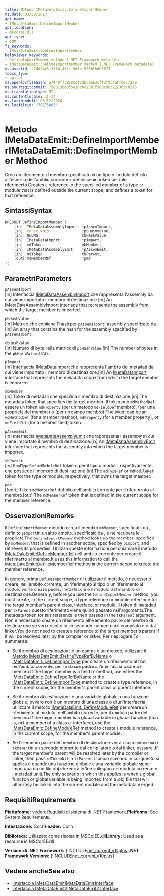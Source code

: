 ```yaml
---
title: Metodo IMetaDataEmit::DefineImportMember
ms.date: 03/30/2017
api_name:
- IMetaDataEmit.DefineImportMember
api_location:
- mscoree.dll
api_type:
- COM
f1_keywords:
- IMetaDataEmit::DefineImportMember
helpviewer_keywords:
- DefineImportMember method [.NET Framework metadata]
- IMetaDataEmit::DefineImportMember method [.NET Framework metadata]
ms.assetid: c7dd94c6-335b-46ff-9dfe-505056db5673
topic_type:
- apiref
ms.openlocfilehash: a7449ffc8a8ccf2db62ab3cff2f9cfaffd0c72a9
ms.sourcegitcommit: 7588136e355e10cbc2582f389c90c127363c02a5
ms.translationtype: MT
ms.contentlocale: it-IT
ms.lasthandoff: 03/12/2020
ms.locfileid: "79175863"
---
```

# <a name="imetadataemitdefineimportmember-method"></a><span data-ttu-id="60f20-102">Metodo IMetaDataEmit::DefineImportMember</span><span class="sxs-lookup"><span data-stu-id="60f20-102">IMetaDataEmit::DefineImportMember Method</span></span>
<span data-ttu-id="60f20-103">Crea un riferimento al membro specificato di un tipo o modulo definito all'esterno dell'ambito corrente e definisce un token per tale riferimento.</span><span class="sxs-lookup"><span data-stu-id="60f20-103">Creates a reference to the specified member of a type or module that is defined outside the current scope, and defines a token for that reference.</span></span>  
  
## <a name="syntax"></a><span data-ttu-id="60f20-104">Sintassi</span><span class="sxs-lookup"><span data-stu-id="60f20-104">Syntax</span></span>  
  
```cpp  
HRESULT DefineImportMember (
    [in]  IMetaDataAssemblyImport  *pAssemImport,
    [in]  const void               *pbHashValue,
    [in]  ULONG                    cbHashValue,  
    [in]  IMetaDataImport          *pImport,
    [in]  mdToken                  mbMember,
    [in]  IMetaDataAssemblyEmit    *pAssemEmit,
    [in]  mdToken                  tkParent,
    [out] mdMemberRef              *pmr
);  
```  
  
## <a name="parameters"></a><span data-ttu-id="60f20-105">Parametri</span><span class="sxs-lookup"><span data-stu-id="60f20-105">Parameters</span></span>  
 `pAssemImport`  
 <span data-ttu-id="60f20-106">[in] Interfaccia [IMetaDataAssemblyImport](../../../../docs/framework/unmanaged-api/metadata/imetadataassemblyimport-interface.md) che rappresenta l'assembly da cui viene importato il membro di destinazione.</span><span class="sxs-lookup"><span data-stu-id="60f20-106">[in] An [IMetaDataAssemblyImport](../../../../docs/framework/unmanaged-api/metadata/imetadataassemblyimport-interface.md) interface that represents the assembly from which the target member is imported.</span></span>  
  
 `pbHashValue`  
 <span data-ttu-id="60f20-107">[in] Matrice che contiene l'hash per `pAssemImport`l'assembly specificato da .</span><span class="sxs-lookup"><span data-stu-id="60f20-107">[in] An array that contains the hash for the assembly specified by `pAssemImport`.</span></span>  
  
 `cbHashValue`  
 <span data-ttu-id="60f20-108">[in] Numero di byte nella matrice di `pbHashValue`.</span><span class="sxs-lookup"><span data-stu-id="60f20-108">[in] The number of bytes in the `pbHashValue` array.</span></span>  
  
 `pImport`  
 <span data-ttu-id="60f20-109">[in] Interfaccia [IMetaDataImport](../../../../docs/framework/unmanaged-api/metadata/imetadataimport-interface.md) che rappresenta l'ambito dei metadati da cui viene importato il membro di destinazione.</span><span class="sxs-lookup"><span data-stu-id="60f20-109">[in] An [IMetaDataImport](../../../../docs/framework/unmanaged-api/metadata/imetadataimport-interface.md) interface that represents the metadata scope from which the target member is imported.</span></span>  
  
 `mbMember`  
 <span data-ttu-id="60f20-110">[in] Token di metadati che specifica il membro di destinazione.</span><span class="sxs-lookup"><span data-stu-id="60f20-110">[in] The metadata token that specifies the target member.</span></span> <span data-ttu-id="60f20-111">Il token può `mdMethodDef` essere un token `mdProperty` (per un metodo `mdFieldDef` membro), (per una proprietà del membro) o (per un campo membro).</span><span class="sxs-lookup"><span data-stu-id="60f20-111">The token can be an `mdMethodDef` (for a member method), `mdProperty` (for a member property), or `mdFieldDef` (for a member field) token.</span></span>  
  
 `pAssemEmit`  
 <span data-ttu-id="60f20-112">[in] Interfaccia [IMetaDataAssemblyEmit](../../../../docs/framework/unmanaged-api/metadata/imetadataassemblyemit-interface.md) che rappresenta l'assembly in cui viene importato il membro di destinazione.</span><span class="sxs-lookup"><span data-stu-id="60f20-112">[in] An [IMetaDataAssemblyEmit](../../../../docs/framework/unmanaged-api/metadata/imetadataassemblyemit-interface.md) interface that represents the assembly into which the target member is imported.</span></span>  
  
 `tkParent`  
 <span data-ttu-id="60f20-113">[in] Il `mdTypeRef` `mdModuleRef` token o per il tipo o modulo, rispettivamente, che possiede il membro di destinazione.</span><span class="sxs-lookup"><span data-stu-id="60f20-113">[in] The `mdTypeRef` or `mdModuleRef` token for the type or module, respectively, that owns the target member.</span></span>  
  
 `pmr`  
 <span data-ttu-id="60f20-114">[fuori] Token `mdMemberRef` definito nell'ambito corrente per il riferimento al membro.</span><span class="sxs-lookup"><span data-stu-id="60f20-114">[out] The `mdMemberRef` token that is defined in the current scope for the member reference.</span></span>  
  
## <a name="remarks"></a><span data-ttu-id="60f20-115">Osservazioni</span><span class="sxs-lookup"><span data-stu-id="60f20-115">Remarks</span></span>  
 <span data-ttu-id="60f20-116">Il `DefineImportMember` metodo cerca il membro `mbMember`, specificato da , definito `pImport`in un altro ambito, specificato da , e ne recupera le proprietà.</span><span class="sxs-lookup"><span data-stu-id="60f20-116">The `DefineImportMember` method looks up the member, specified by `mbMember`, that is defined in another scope, specified by `pImport`, and retrieves its properties.</span></span> <span data-ttu-id="60f20-117">Utilizza queste informazioni per chiamare il metodo [IMetaDataEmit::DefineMemberRef](../../../../docs/framework/unmanaged-api/metadata/imetadataemit-definememberref-method.md) nell'ambito corrente per creare il riferimento al membro.</span><span class="sxs-lookup"><span data-stu-id="60f20-117">It uses this information to call the [IMetaDataEmit::DefineMemberRef](../../../../docs/framework/unmanaged-api/metadata/imetadataemit-definememberref-method.md) method in the current scope to create the member reference.</span></span>  
  
 <span data-ttu-id="60f20-118">In genere, prima `DefineImportMember` di utilizzare il metodo, è necessario creare, nell'ambito corrente, un riferimento al tipo o un riferimento al modulo per la classe padre, l'interfaccia o il modulo del membro di destinazione.</span><span class="sxs-lookup"><span data-stu-id="60f20-118">Generally, before you use the `DefineImportMember` method, you must create, in the current scope, a type reference or module reference for the target member's parent class, interface, or module.</span></span> <span data-ttu-id="60f20-119">Il token di metadati per `tkParent` questo riferimento viene quindi passato nell'argomento.</span><span class="sxs-lookup"><span data-stu-id="60f20-119">The metadata token for this reference is then passed in the `tkParent` argument.</span></span> <span data-ttu-id="60f20-120">Non è necessario creare un riferimento all'elemento padre del membro di destinazione se verrà risolto in un secondo momento dal compilatore o dal linker.</span><span class="sxs-lookup"><span data-stu-id="60f20-120">You do not need to create a reference to the target member's parent if it will be resolved later by the compiler or linker.</span></span> <span data-ttu-id="60f20-121">Per riepilogare:</span><span class="sxs-lookup"><span data-stu-id="60f20-121">To summarize:</span></span>  
  
- <span data-ttu-id="60f20-122">Se il membro di destinazione è un campo o un metodo, utilizzare il [Metodo IMetaDataEmit::DefineTypeRefByName](../../../../docs/framework/unmanaged-api/metadata/imetadataemit-definetyperefbyname-method.md) o [IMetaDataEmit::DefineImportType](../../../../docs/framework/unmanaged-api/metadata/imetadataemit-defineimporttype-method.md) per creare un riferimento al tipo, nell'ambito corrente, per la classe padre o l'interfaccia padre del membro.</span><span class="sxs-lookup"><span data-stu-id="60f20-122">If the target member is a field or method, use either the [IMetaDataEmit::DefineTypeRefByName](../../../../docs/framework/unmanaged-api/metadata/imetadataemit-definetyperefbyname-method.md) or the [IMetaDataEmit::DefineImportType](../../../../docs/framework/unmanaged-api/metadata/imetadataemit-defineimporttype-method.md) method to create a type reference, in the current scope, for the member's parent class or parent interface.</span></span>  
  
- <span data-ttu-id="60f20-123">Se il membro di destinazione è una variabile globale o una funzione globale, ovvero non è un membro di una classe o di un'interfaccia, utilizzare il metodo [IMetaDataEmit::DefineModuleRef](../../../../docs/framework/unmanaged-api/metadata/imetadataemit-definemoduleref-method.md) per creare un riferimento al modulo, nell'ambito corrente, per il modulo padre del membro.</span><span class="sxs-lookup"><span data-stu-id="60f20-123">If the target member is a global variable or global function (that is, not a member of a class or interface), use the [IMetaDataEmit::DefineModuleRef](../../../../docs/framework/unmanaged-api/metadata/imetadataemit-definemoduleref-method.md) method to create a module reference, in the current scope, for the member's parent module.</span></span>  
  
- <span data-ttu-id="60f20-124">Se l'elemento padre del membro di destinazione verrà risolto `mdTokenNil` `tkParent`in un secondo momento dal compilatore o dal linker, passare .</span><span class="sxs-lookup"><span data-stu-id="60f20-124">If the target member's parent will be resolved later by the compiler or linker, then pass `mdTokenNil` in `tkParent`.</span></span> <span data-ttu-id="60f20-125">L'unico scenario in cui questo si applica è quando una funzione globale o una variabile globale viene importata da un file obj che verrà infine collegato nel modulo corrente e i metadati uniti.</span><span class="sxs-lookup"><span data-stu-id="60f20-125">The only scenario in which this applies is when a global function or global variable is being imported from a .obj file that will ultimately be linked into the current module and the metadata merged.</span></span>  
  
## <a name="requirements"></a><span data-ttu-id="60f20-126">Requisiti</span><span class="sxs-lookup"><span data-stu-id="60f20-126">Requirements</span></span>  
 <span data-ttu-id="60f20-127">**Piattaforme:** vedere [Requisiti di sistema di .NET Framework](../../../../docs/framework/get-started/system-requirements.md).</span><span class="sxs-lookup"><span data-stu-id="60f20-127">**Platforms:** See [System Requirements](../../../../docs/framework/get-started/system-requirements.md).</span></span>  
  
 <span data-ttu-id="60f20-128">**Intestazione:** Cor.h</span><span class="sxs-lookup"><span data-stu-id="60f20-128">**Header:** Cor.h</span></span>  
  
 <span data-ttu-id="60f20-129">**Biblioteca:** Utilizzato come risorsa in MSCorEE.dll</span><span class="sxs-lookup"><span data-stu-id="60f20-129">**Library:** Used as a resource in MSCorEE.dll</span></span>  
  
 <span data-ttu-id="60f20-130">**Versioni di .NET Framework:** [!INCLUDE[net_current_v10plus](../../../../includes/net-current-v10plus-md.md)]</span><span class="sxs-lookup"><span data-stu-id="60f20-130">**.NET Framework Versions:** [!INCLUDE[net_current_v10plus](../../../../includes/net-current-v10plus-md.md)]</span></span>  
  
## <a name="see-also"></a><span data-ttu-id="60f20-131">Vedere anche</span><span class="sxs-lookup"><span data-stu-id="60f20-131">See also</span></span>

- [<span data-ttu-id="60f20-132">Interfaccia IMetaDataEmit</span><span class="sxs-lookup"><span data-stu-id="60f20-132">IMetaDataEmit Interface</span></span>](../../../../docs/framework/unmanaged-api/metadata/imetadataemit-interface.md)
- [<span data-ttu-id="60f20-133">Interfaccia IMetaDataEmit2</span><span class="sxs-lookup"><span data-stu-id="60f20-133">IMetaDataEmit2 Interface</span></span>](../../../../docs/framework/unmanaged-api/metadata/imetadataemit2-interface.md)
